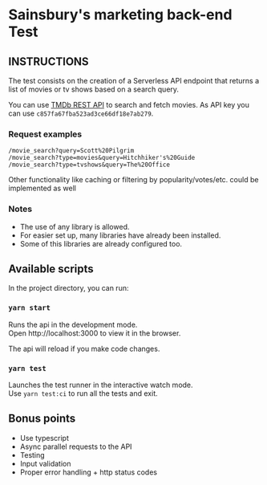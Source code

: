 # Sainsbury's marketing back-end Test

## INSTRUCTIONS

The test consists on the creation of a Serverless API endpoint that returns a list of movies or tv shows based on a search query.

You can use [TMDb REST API](https://www.themoviedb.org/documentation/api) to search and fetch movies. As API key you can use `c857fa67fba523ad3ce66df18e7ab279`.

### Request examples

`/movie_search?query=Scott%20Pilgrim`<br>
`/movie_search?type=movies&query=Hitchhiker's%20Guide`<br>
`/movie_search?type=tvshows&query=The%20Office`<br>

Other functionality like caching or filtering by popularity/votes/etc. could be implemented as well

### Notes

- The use of any library is allowed.
- For easier set up, many libraries have already been installed.
- Some of this libraries are already configured too.

## Available scripts

In the project directory, you can run:

### `yarn start`

Runs the api in the development mode.<br>
Open http://localhost:3000 to view it in the browser.

The api will reload if you make code changes.

### `yarn test`

Launches the test runner in the interactive watch mode.<br>
Use `yarn test:ci` to run all the tests and exit.

## Bonus points

- Use typescript
- Async parallel requests to the API
- Testing
- Input validation
- Proper error handling + http status codes
